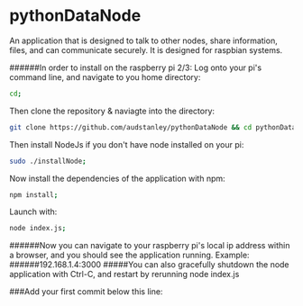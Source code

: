 # pythonDataNode
An application that is designed to talk to other nodes, share information, files, and can communicate securely.  It is designed for raspbian systems.

######In order to install on the raspberry pi 2/3:
Log onto your pi's command line, and navigate to you home directory:
```sh
cd;
```

Then clone the repository & naviagte into the directory:

```sh
git clone https://github.com/audstanley/pythonDataNode && cd pythonDataNode;
```

Then install NodeJs if you don't have node installed on your pi:

```sh
sudo ./installNode;
```

Now install the dependencies of the application with npm:

```sh
npm install;
```

Launch with:

```sh
node index.js;
```

######Now you can navigate to your raspberry pi's local ip address within a browser, and you should see the application running. Example:
######192.168.1.4:3000
#####You can also gracefully shutdown the node application with Ctrl-C, and restart by rerunning node index.js


###Add your first commit below this line:

